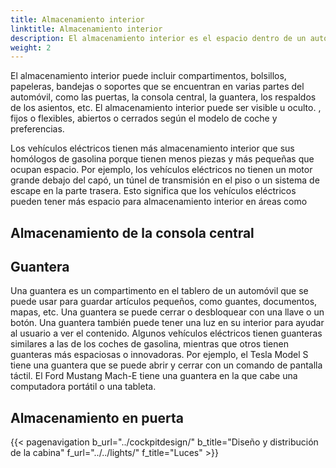 ```yaml
---
title: Almacenamiento interior
linktitle: Almacenamiento interior
description: El almacenamiento interior es el espacio dentro de un automóvil que se puede utilizar para guardar artículos personales, como teléfonos, billeteras, llaves, bebidas, etc.
weight: 2
---
```

<!-- markdownlint-disable MD033 -->

El almacenamiento interior puede incluir compartimentos, bolsillos, papeleras, bandejas o soportes que se encuentran en varias partes del automóvil, como las puertas, la consola central, la guantera, los respaldos de los asientos, etc. El almacenamiento interior puede ser visible u oculto. , fijos o flexibles, abiertos o cerrados según el modelo de coche y preferencias.

Los vehículos eléctricos tienen más almacenamiento interior que sus homólogos de gasolina porque tienen menos piezas y más pequeñas que ocupan espacio. Por ejemplo, los vehículos eléctricos no tienen un motor grande debajo del capó, un túnel de transmisión en el piso o un sistema de escape en la parte trasera. Esto significa que los vehículos eléctricos pueden tener más espacio para almacenamiento interior en áreas como


## Almacenamiento de la consola central

## Guantera

Una guantera es un compartimento en el tablero de un automóvil que se puede usar para guardar artículos pequeños, como guantes, documentos, mapas, etc. Una guantera se puede cerrar o desbloquear con una llave o un botón. Una guantera también puede tener una luz en su interior para ayudar al usuario a ver el contenido. Algunos vehículos eléctricos tienen guanteras similares a las de los coches de gasolina, mientras que otros tienen guanteras más espaciosas o innovadoras. Por ejemplo, el Tesla Model S tiene una guantera que se puede abrir y cerrar con un comando de pantalla táctil. El Ford Mustang Mach-E tiene una guantera en la que cabe una computadora portátil o una tableta.

## Almacenamiento en puerta

{{< pagenavigation b_url="../cockpitdesign/" b_title="Diseño y distribución de la cabina" f_url="../../lights/" f_title="Luces" >}}
